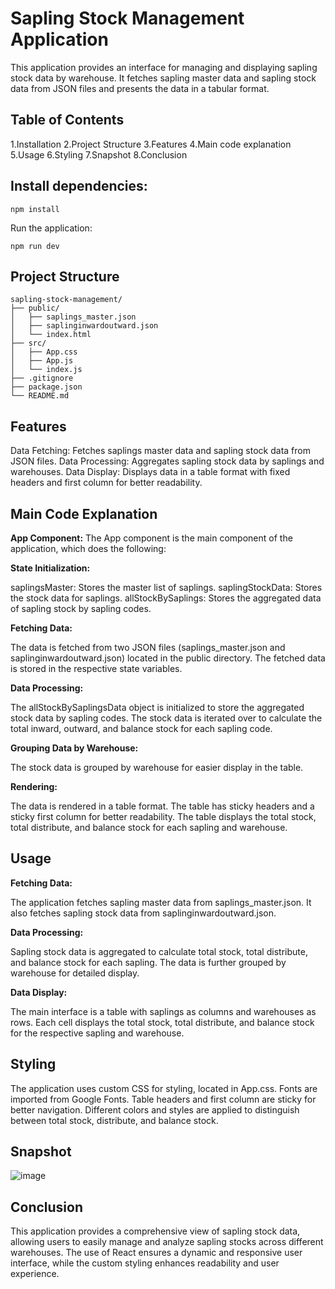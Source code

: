 # Sapling Stock Management Application

This application provides an interface for managing and displaying sapling stock data by warehouse. It fetches sapling master data and sapling stock data from JSON files and presents the data in a tabular format.

## Table of Contents

1.Installation
2.Project Structure
3.Features
4.Main code explanation
5.Usage
6.Styling
7.Snapshot
8.Conclusion

## Install dependencies:

    npm install

Run the application:

    npm run dev

## Project Structure

    sapling-stock-management/
    ├── public/
    │   ├── saplings_master.json
    │   ├── saplinginwardoutward.json
    │   └── index.html
    ├── src/
    │   ├── App.css
    │   ├── App.js
    │   └── index.js
    ├── .gitignore
    ├── package.json
    └── README.md

## Features

Data Fetching: Fetches saplings master data and sapling stock data from JSON files.
Data Processing: Aggregates sapling stock data by saplings and warehouses.
Data Display: Displays data in a table format with fixed headers and first column for better readability.

## Main Code Explanation
**App Component:**
The App component is the main component of the application, which does the following:

**State Initialization:**

saplingsMaster: Stores the master list of saplings.
saplingStockData: Stores the stock data for saplings.
allStockBySaplings: Stores the aggregated data of sapling stock by sapling codes.

**Fetching Data:**

The data is fetched from two JSON files (saplings_master.json and saplinginwardoutward.json) located in the public directory.
The fetched data is stored in the respective state variables.

**Data Processing:**

The allStockBySaplingsData object is initialized to store the aggregated stock data by sapling codes.
The stock data is iterated over to calculate the total inward, outward, and balance stock for each sapling code.

**Grouping Data by Warehouse:**

The stock data is grouped by warehouse for easier display in the table.

**Rendering:**

The data is rendered in a table format. The table has sticky headers and a sticky first column for better readability.
The table displays the total stock, total distribute, and balance stock for each sapling and warehouse.

## Usage

**Fetching Data:**    

The application fetches sapling master data from saplings_master.json.
It also fetches sapling stock data from saplinginwardoutward.json.

**Data Processing:**

Sapling stock data is aggregated to calculate total stock, total distribute, and balance stock for each sapling.
The data is further grouped by warehouse for detailed display.

**Data Display:**   

The main interface is a table with saplings as columns and warehouses as rows.
Each cell displays the total stock, total distribute, and balance stock for the respective sapling and warehouse.

## Styling

The application uses custom CSS for styling, located in App.css.
Fonts are imported from Google Fonts.
Table headers and first column are sticky for better navigation.
Different colors and styles are applied to distinguish between total stock, distribute, and balance stock.

## Snapshot
![image](https://github.com/user-attachments/assets/a38974ac-ebe0-4a5d-8b04-decae76bd994)


## Conclusion

This application provides a comprehensive view of sapling stock data, allowing users to easily manage and analyze sapling stocks across different warehouses. The use of React ensures a dynamic and responsive user interface, while the custom styling enhances readability and user experience.
